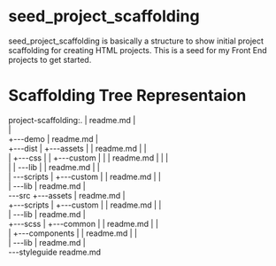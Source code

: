 # seed_project_scaffolding
seed_project_scaffolding is basically a structure to show initial project scaffolding for creating HTML projects. This is a seed for my Front End projects to get started.

# Scaffolding Tree Representaion 

project-scaffolding:.
|   readme.md
|   
|   
+---demo
|       readme.md
|       
+---dist
|   +---assets
|   |       readme.md
|   |       
|   +---css
|   |   +---custom
|   |   |       readme.md
|   |   |       
|   |   \---lib
|   |           readme.md
|   |           
|   \---scripts
|       +---custom
|       |       readme.md
|       |       
|       \---lib
|               readme.md
|               
\---src
    +---assets
    |       readme.md
    |       
    +---scripts
    |   +---custom
    |   |       readme.md
    |   |       
    |   \---lib
    |           readme.md
    |           
    +---scss
    |   +---common
    |   |       readme.md
    |   |       
    |   +---components
    |   |       readme.md
    |   |       
    |   \---lib
    |           readme.md
    |           
    \---styleguide
            readme.md
